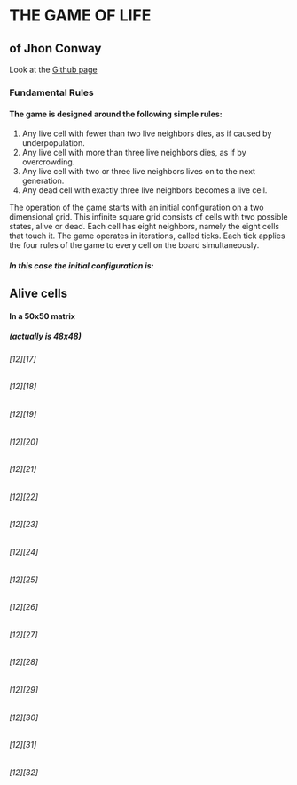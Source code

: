 # THE GAME OF LIFE
## of Jhon Conway

Look at the [Github page](https://luisarmando-testcoder.github.io/keeper/The-Game-of-Life-master/index.html)

### Fundamental Rules 

#### The game is designed around the following simple rules:

1) Any live cell with fewer than two live neighbors dies, as if caused by underpopulation.
2) Any live cell with more than three live neighbors dies, as if by overcrowding.
3) Any live cell with two or three live neighbors lives on to the next generation.
4) Any dead cell with exactly three live neighbors becomes a live cell.

The operation of the game starts with an initial configuration on a two dimensional grid. This infinite square grid consists of cells with two possible states, alive or dead. Each cell has eight neighbors, namely the eight cells that touch it. The game operates in iterations, called ticks. Each tick applies the four rules of the game to every cell on the board simultaneously.

##### In this case the initial configuration is:

## Alive cells
#### In a 50x50 matrix
##### (actually is 48x48)

###### [12][17] 
###### [12][18] 
###### [12][19] 
###### [12][20] 
###### [12][21] 
###### [12][22] 
###### [12][23] 
###### [12][24] 
###### [12][25] 
###### [12][26] 
###### [12][27] 
###### [12][28] 
###### [12][29] 
###### [12][30] 
###### [12][31] 
###### [12][32] 
